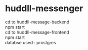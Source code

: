 # huddll-messenger
cd to huddll-message-backend <br>
  npm start <br>
cd to huddll-message-frontend <br>
  npm start <br>
databse used : prostgres

